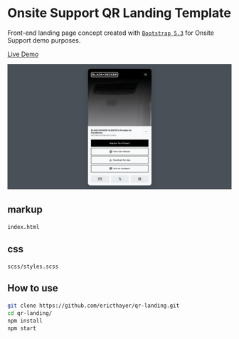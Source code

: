 # Onsite Support QR Landing Template

Front-end landing page concept created with [`Bootstrap 5.3`](https://getbootstrap.com/docs/5.3/getting-started/introduction/) for Onsite Support demo purposes.

[Live Demo](https://qrlanding.netlify.app/)

[![QR Landing Template](media/qr-landing-demo-04.png)](https://qrlanding.netlify.app/)

## markup 

`index.html`

## css 

`scss/styles.scss`


## How to use

```sh
git clone https://github.com/ericthayer/qr-landing.git
cd qr-landing/
npm install
npm start
```
